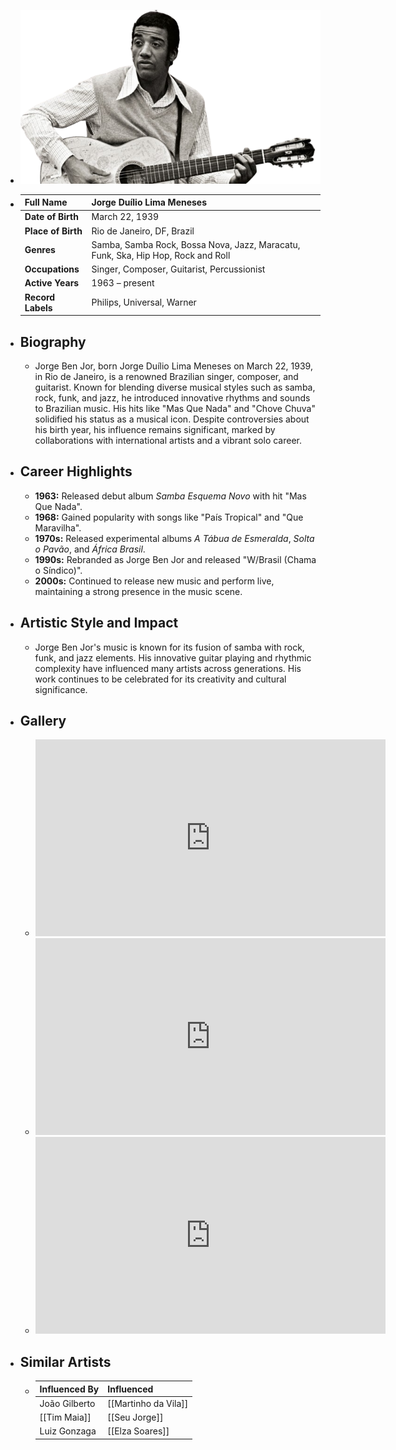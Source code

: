---
---


- ![jorge ben jor.png](../assets/jorge_ben_jor_1717740610790_0.png)
- | **Full Name**     | Jorge Duílio Lima Meneses         |
  |-------------------|-----------------------------------|
  | **Date of Birth** | March 22, 1939                    |
  | **Place of Birth**| Rio de Janeiro, DF, Brazil        |
  | **Genres**        | Samba, Samba Rock, Bossa Nova, Jazz, Maracatu, Funk, Ska, Hip Hop, Rock and Roll |
  | **Occupations**   | Singer, Composer, Guitarist, Percussionist |
  | **Active Years**  | 1963 – present                    |
  | **Record Labels** | Philips, Universal, Warner        |
- ## **Biography**
	- Jorge Ben Jor, born Jorge Duílio Lima Meneses on March 22, 1939, in Rio de Janeiro, is a renowned Brazilian singer, composer, and guitarist. Known for blending diverse musical styles such as samba, rock, funk, and jazz, he introduced innovative rhythms and sounds to Brazilian music. His hits like "Mas Que Nada" and "Chove Chuva" solidified his status as a musical icon. Despite controversies about his birth year, his influence remains significant, marked by collaborations with international artists and a vibrant solo career.
- ## **Career Highlights**
	- **1963:** Released debut album *Samba Esquema Novo* with hit "Mas Que Nada".
	- **1968:** Gained popularity with songs like "País Tropical" and "Que Maravilha".
	- **1970s:** Released experimental albums *A Tábua de Esmeralda*, *Solta o Pavão*, and *África Brasil*.
	- **1990s:** Rebranded as Jorge Ben Jor and released "W/Brasil (Chama o Síndico)".
	- **2000s:** Continued to release new music and perform live, maintaining a strong presence in the music scene.
- ## **Artistic Style and Impact**
	- Jorge Ben Jor's music is known for its fusion of samba with rock, funk, and jazz elements. His innovative guitar playing and rhythmic complexity have influenced many artists across generations. His work continues to be celebrated for its creativity and cultural significance.
- ## **Gallery**
	- <iframe width="560" height="315" src="https://www.youtube.com/embed/hg0XftC43Zo?si=g-LgW9Q4PEK92Egr" title="YouTube video player" frameborder="0" allow="accelerometer; autoplay; clipboard-write; encrypted-media; gyroscope; picture-in-picture; web-share" referrerpolicy="strict-origin-when-cross-origin" allowfullscreen></iframe>
	- <iframe width="560" height="315" src="https://www.youtube.com/embed/rfrpOhC6858?si=KaI8D0GJWMNbofAW" title="YouTube video player" frameborder="0" allow="accelerometer; autoplay; clipboard-write; encrypted-media; gyroscope; picture-in-picture; web-share" referrerpolicy="strict-origin-when-cross-origin" allowfullscreen></iframe>
	- <iframe width="560" height="315" src="https://www.youtube.com/embed/BVHA2lHaeqk?si=HkncqaT9WegGX8N5" title="YouTube video player" frameborder="0" allow="accelerometer; autoplay; clipboard-write; encrypted-media; gyroscope; picture-in-picture; web-share" referrerpolicy="strict-origin-when-cross-origin" allowfullscreen></iframe>
- ## **Similar Artists**
	- | Influenced By       | Influenced            |
	  |---------------------|-----------------------|
	  | João Gilberto   | [[Martinho da Vila]]  |
	  | [[Tim Maia]]        | [[Seu Jorge]]         |
	  | Luiz Gonzaga    | [[Elza Soares]]       |